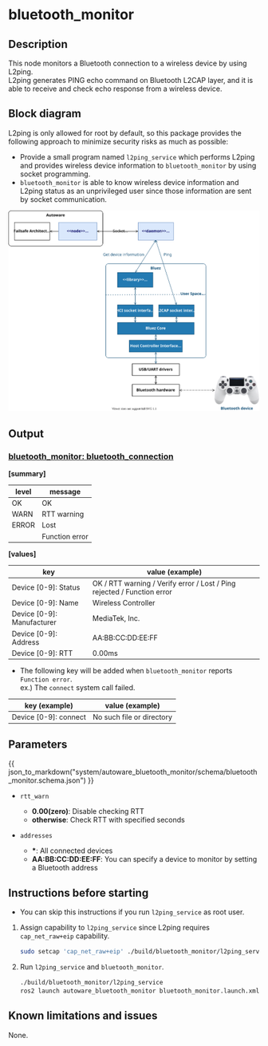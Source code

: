 # bluetooth_monitor

## Description

This node monitors a Bluetooth connection to a wireless device by using L2ping.<br>
L2ping generates PING echo command on Bluetooth L2CAP layer, and it is able to receive and check echo response from a wireless device.

## Block diagram

L2ping is only allowed for root by default, so this package provides the following approach to minimize security risks as much as possible:

- Provide a small program named `l2ping_service` which performs L2ping and provides wireless device information to `bluetooth_monitor` by using socket programming.
- `bluetooth_monitor` is able to know wireless device information and L2ping status as an unprivileged user since those information are sent by socket communication.

![block_diagram](docs/block_diagram.drawio.svg)

## Output

### <u>bluetooth_monitor: bluetooth_connection</u>

<b>[summary]</b>

| level | message        |
| ----- | -------------- |
| OK    | OK             |
| WARN  | RTT warning    |
| ERROR | Lost           |
|       | Function error |

<b>[values]</b>

| key                        | value (example)                                                         |
| -------------------------- | ----------------------------------------------------------------------- |
| Device [0-9]: Status       | OK / RTT warning / Verify error / Lost / Ping rejected / Function error |
| Device [0-9]: Name         | Wireless Controller                                                     |
| Device [0-9]: Manufacturer | MediaTek, Inc.                                                          |
| Device [0-9]: Address      | AA:BB:CC:DD:EE:FF                                                       |
| Device [0-9]: RTT          | 0.00ms                                                                  |

- The following key will be added when `bluetooth_monitor` reports `Function error`.<br>
  ex.) The `connect` system call failed.

| key (example)         | value (example)           |
| --------------------- | ------------------------- |
| Device [0-9]: connect | No such file or directory |

## Parameters

{{ json_to_markdown("system/autoware_bluetooth_monitor/schema/bluetooth_monitor.schema.json") }}

- `rtt_warn`
  - **0.00(zero)**: Disable checking RTT
  - **otherwise**: Check RTT with specified seconds

- `addresses`
  - **\***: All connected devices
  - **AA:BB:CC:DD:EE:FF**: You can specify a device to monitor by setting a Bluetooth address

## Instructions before starting

- You can skip this instructions if you run `l2ping_service` as root user.

1. Assign capability to `l2ping_service` since L2ping requires `cap_net_raw+eip` capability.

   ```sh
   sudo setcap 'cap_net_raw+eip' ./build/bluetooth_monitor/l2ping_service
   ```

2. Run `l2ping_service` and `bluetooth_monitor`.

   ```sh
   ./build/bluetooth_monitor/l2ping_service
   ros2 launch autoware_bluetooth_monitor bluetooth_monitor.launch.xml
   ```

## Known limitations and issues

None.
